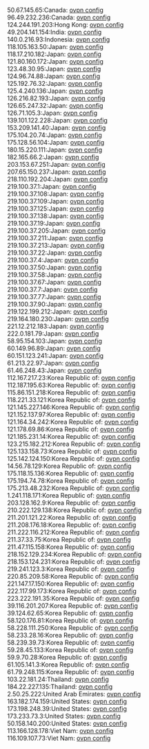 50.67.145.65:Canada: [ovpn config](vpn/50_67_145_65.ovpn)  
96.49.232.236:Canada: [ovpn config](vpn/96_49_232_236.ovpn)  
124.244.191.203:Hong Kong: [ovpn config](vpn/124_244_191_203.ovpn)  
49.204.141.154:India: [ovpn config](vpn/49_204_141_154.ovpn)  
140.0.216.93:Indonesia: [ovpn config](vpn/140_0_216_93.ovpn)  
118.105.163.50:Japan: [ovpn config](vpn/118_105_163_50.ovpn)  
118.17.210.182:Japan: [ovpn config](vpn/118_17_210_182.ovpn)  
121.80.160.172:Japan: [ovpn config](vpn/121_80_160_172.ovpn)  
123.48.30.95:Japan: [ovpn config](vpn/123_48_30_95.ovpn)  
124.96.74.88:Japan: [ovpn config](vpn/124_96_74_88.ovpn)  
125.192.76.32:Japan: [ovpn config](vpn/125_192_76_32.ovpn)  
125.4.240.136:Japan: [ovpn config](vpn/125_4_240_136.ovpn)  
126.216.82.193:Japan: [ovpn config](vpn/126_216_82_193.ovpn)  
126.65.247.32:Japan: [ovpn config](vpn/126_65_247_32.ovpn)  
126.71.105.3:Japan: [ovpn config](vpn/126_71_105_3.ovpn)  
139.101.122.228:Japan: [ovpn config](vpn/139_101_122_228.ovpn)  
153.209.141.40:Japan: [ovpn config](vpn/153_209_141_40.ovpn)  
175.104.20.74:Japan: [ovpn config](vpn/175_104_20_74.ovpn)  
175.128.56.104:Japan: [ovpn config](vpn/175_128_56_104.ovpn)  
180.15.220.111:Japan: [ovpn config](vpn/180_15_220_111.ovpn)  
182.165.66.2:Japan: [ovpn config](vpn/182_165_66_2.ovpn)  
203.153.67.251:Japan: [ovpn config](vpn/203_153_67_251.ovpn)  
207.65.150.237:Japan: [ovpn config](vpn/207_65_150_237.ovpn)  
218.110.192.204:Japan: [ovpn config](vpn/218_110_192_204.ovpn)  
219.100.37.1:Japan: [ovpn config](vpn/219_100_37_1.ovpn)  
219.100.37.108:Japan: [ovpn config](vpn/219_100_37_108.ovpn)  
219.100.37.109:Japan: [ovpn config](vpn/219_100_37_109.ovpn)  
219.100.37.125:Japan: [ovpn config](vpn/219_100_37_125.ovpn)  
219.100.37.138:Japan: [ovpn config](vpn/219_100_37_138.ovpn)  
219.100.37.19:Japan: [ovpn config](vpn/219_100_37_19.ovpn)  
219.100.37.205:Japan: [ovpn config](vpn/219_100_37_205.ovpn)  
219.100.37.211:Japan: [ovpn config](vpn/219_100_37_211.ovpn)  
219.100.37.213:Japan: [ovpn config](vpn/219_100_37_213.ovpn)  
219.100.37.22:Japan: [ovpn config](vpn/219_100_37_22.ovpn)  
219.100.37.4:Japan: [ovpn config](vpn/219_100_37_4.ovpn)  
219.100.37.50:Japan: [ovpn config](vpn/219_100_37_50.ovpn)  
219.100.37.58:Japan: [ovpn config](vpn/219_100_37_58.ovpn)  
219.100.37.67:Japan: [ovpn config](vpn/219_100_37_67.ovpn)  
219.100.37.7:Japan: [ovpn config](vpn/219_100_37_7.ovpn)  
219.100.37.77:Japan: [ovpn config](vpn/219_100_37_77.ovpn)  
219.100.37.90:Japan: [ovpn config](vpn/219_100_37_90.ovpn)  
219.122.199.212:Japan: [ovpn config](vpn/219_122_199_212.ovpn)  
219.164.180.230:Japan: [ovpn config](vpn/219_164_180_230.ovpn)  
221.12.212.183:Japan: [ovpn config](vpn/221_12_212_183.ovpn)  
222.0.181.79:Japan: [ovpn config](vpn/222_0_181_79.ovpn)  
58.95.154.103:Japan: [ovpn config](vpn/58_95_154_103.ovpn)  
60.149.96.89:Japan: [ovpn config](vpn/60_149_96_89.ovpn)  
60.151.123.241:Japan: [ovpn config](vpn/60_151_123_241.ovpn)  
61.213.22.97:Japan: [ovpn config](vpn/61_213_22_97.ovpn)  
61.46.248.43:Japan: [ovpn config](vpn/61_46_248_43.ovpn)  
112.167.217.23:Korea Republic of: [ovpn config](vpn/112_167_217_23.ovpn)  
112.187.195.63:Korea Republic of: [ovpn config](vpn/112_187_195_63.ovpn)  
115.86.151.218:Korea Republic of: [ovpn config](vpn/115_86_151_218.ovpn)  
118.221.33.121:Korea Republic of: [ovpn config](vpn/118_221_33_121.ovpn)  
121.145.227.146:Korea Republic of: [ovpn config](vpn/121_145_227_146.ovpn)  
121.152.137.97:Korea Republic of: [ovpn config](vpn/121_152_137_97.ovpn)  
121.164.34.242:Korea Republic of: [ovpn config](vpn/121_164_34_242.ovpn)  
121.178.69.86:Korea Republic of: [ovpn config](vpn/121_178_69_86.ovpn)  
121.185.231.14:Korea Republic of: [ovpn config](vpn/121_185_231_14.ovpn)  
123.215.182.212:Korea Republic of: [ovpn config](vpn/123_215_182_212.ovpn)  
125.133.158.73:Korea Republic of: [ovpn config](vpn/125_133_158_73.ovpn)  
125.142.124.150:Korea Republic of: [ovpn config](vpn/125_142_124_150.ovpn)  
14.56.78.129:Korea Republic of: [ovpn config](vpn/14_56_78_129.ovpn)  
175.118.15.136:Korea Republic of: [ovpn config](vpn/175_118_15_136.ovpn)  
175.194.74.78:Korea Republic of: [ovpn config](vpn/175_194_74_78.ovpn)  
175.213.48.232:Korea Republic of: [ovpn config](vpn/175_213_48_232.ovpn)  
1.241.118.171:Korea Republic of: [ovpn config](vpn/1_241_118_171.ovpn)  
203.128.162.9:Korea Republic of: [ovpn config](vpn/203_128_162_9.ovpn)  
210.222.129.138:Korea Republic of: [ovpn config](vpn/210_222_129_138.ovpn)  
211.201.121.22:Korea Republic of: [ovpn config](vpn/211_201_121_22.ovpn)  
211.208.176.18:Korea Republic of: [ovpn config](vpn/211_208_176_18.ovpn)  
211.222.116.212:Korea Republic of: [ovpn config](vpn/211_222_116_212.ovpn)  
211.37.33.75:Korea Republic of: [ovpn config](vpn/211_37_33_75.ovpn)  
211.47.115.158:Korea Republic of: [ovpn config](vpn/211_47_115_158.ovpn)  
218.152.129.234:Korea Republic of: [ovpn config](vpn/218_152_129_234.ovpn)  
218.153.124.231:Korea Republic of: [ovpn config](vpn/218_153_124_231.ovpn)  
219.241.123.3:Korea Republic of: [ovpn config](vpn/219_241_123_3.ovpn)  
220.85.209.58:Korea Republic of: [ovpn config](vpn/220_85_209_58.ovpn)  
221.147.17.150:Korea Republic of: [ovpn config](vpn/221_147_17_150.ovpn)  
222.117.99.173:Korea Republic of: [ovpn config](vpn/222_117_99_173.ovpn)  
223.222.191.35:Korea Republic of: [ovpn config](vpn/223_222_191_35.ovpn)  
39.116.201.207:Korea Republic of: [ovpn config](vpn/39_116_201_207.ovpn)  
39.124.62.65:Korea Republic of: [ovpn config](vpn/39_124_62_65.ovpn)  
58.120.176.81:Korea Republic of: [ovpn config](vpn/58_120_176_81.ovpn)  
58.228.111.250:Korea Republic of: [ovpn config](vpn/58_228_111_250.ovpn)  
58.233.28.16:Korea Republic of: [ovpn config](vpn/58_233_28_16.ovpn)  
58.239.39.73:Korea Republic of: [ovpn config](vpn/58_239_39_73.ovpn)  
59.28.45.133:Korea Republic of: [ovpn config](vpn/59_28_45_133.ovpn)  
59.9.70.28:Korea Republic of: [ovpn config](vpn/59_9_70_28.ovpn)  
61.105.141.3:Korea Republic of: [ovpn config](vpn/61_105_141_3.ovpn)  
61.79.248.115:Korea Republic of: [ovpn config](vpn/61_79_248_115.ovpn)  
103.22.181.24:Thailand: [ovpn config](vpn/103_22_181_24.ovpn)  
184.22.227.135:Thailand: [ovpn config](vpn/184_22_227_135.ovpn)  
2.50.25.222:United Arab Emirates: [ovpn config](vpn/2_50_25_222.ovpn)  
163.182.174.159:United States: [ovpn config](vpn/163_182_174_159.ovpn)  
173.198.248.39:United States: [ovpn config](vpn/173_198_248_39.ovpn)  
173.233.73.3:United States: [ovpn config](vpn/173_233_73_3.ovpn)  
50.158.140.200:United States: [ovpn config](vpn/50_158_140_200.ovpn)  
113.166.128.178:Viet Nam: [ovpn config](vpn/113_166_128_178.ovpn)  
116.109.107.73:Viet Nam: [ovpn config](vpn/116_109_107_73.ovpn)  
